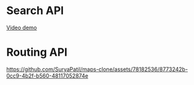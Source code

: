 # Search API
[Video demo](https://youtu.be/U0ZM1PkJgRw)

# Routing API


https://github.com/SuryaPatil/maps-clone/assets/78182536/8773242b-0cc9-4b2f-b560-48117052874e

